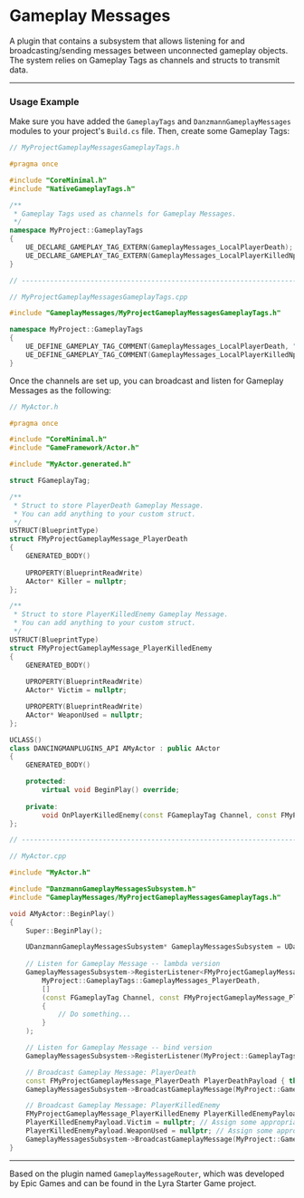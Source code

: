 # Gameplay Messages
A plugin that contains a subsystem that allows listening for and broadcasting/sending messages between unconnected gameplay objects. The system relies on Gameplay Tags as channels and structs to transmit data.

---

### Usage Example

Make sure you have added the `GameplayTags` and `DanzmannGameplayMessages` modules to your project's `Build.cs` file. Then, create some Gameplay Tags:
```cpp
// MyProjectGameplayMessagesGameplayTags.h

#pragma once

#include "CoreMinimal.h"
#include "NativeGameplayTags.h"

/**
 * Gameplay Tags used as channels for Gameplay Messages.
 */
namespace MyProject::GameplayTags
{
    UE_DECLARE_GAMEPLAY_TAG_EXTERN(GameplayMessages_LocalPlayerDeath);
    UE_DECLARE_GAMEPLAY_TAG_EXTERN(GameplayMessages_LocalPlayerKilledNpc);
}

// ---------------------------------------------------------------------- //

// MyProjectGameplayMessagesGameplayTags.cpp

#include "GameplayMessages/MyProjectGameplayMessagesGameplayTags.h"

namespace MyProject::GameplayTags
{
    UE_DEFINE_GAMEPLAY_TAG_COMMENT(GameplayMessages_LocalPlayerDeath, "GameplayMessages.LocalPlayerDeath", "Channel used to broadcast and receive Gameplay Message that local player has died.");
    UE_DEFINE_GAMEPLAY_TAG_COMMENT(GameplayMessages_LocalPlayerKilledNpc, "GameplayMessages.LocalPlayerKilledEnemy", "Channel used to broadcast and receive Gameplay Message that local player has killed an enemy.");
}
```

Once the channels are set up, you can broadcast and listen for Gameplay Messages as the following:
```cpp
// MyActor.h

#pragma once

#include "CoreMinimal.h"
#include "GameFramework/Actor.h"

#include "MyActor.generated.h"

struct FGameplayTag;

/**
 * Struct to store PlayerDeath Gameplay Message.
 * You can add anything to your custom struct.
 */
USTRUCT(BlueprintType)
struct FMyProjectGameplayMessage_PlayerDeath
{
    GENERATED_BODY()
	
    UPROPERTY(BlueprintReadWrite)
    AActor* Killer = nullptr;
};

/**
 * Struct to store PlayerKilledEnemy Gameplay Message.
 * You can add anything to your custom struct.
 */
USTRUCT(BlueprintType)
struct FMyProjectGameplayMessage_PlayerKilledEnemy
{
    GENERATED_BODY()
	
    UPROPERTY(BlueprintReadWrite)
    AActor* Victim = nullptr;

    UPROPERTY(BlueprintReadWrite)
    AActor* WeaponUsed = nullptr;
};

UCLASS()
class DANCINGMANPLUGINS_API AMyActor : public AActor
{
    GENERATED_BODY()

    protected:
        virtual void BeginPlay() override;
	
    private:
        void OnPlayerKilledEnemy(const FGameplayTag Channel, const FMyProjectGameplayMessage_PlayerKilledEnemy& GameplayMessage);
};

// ---------------------------------------------------------------------- //

// MyActor.cpp

#include "MyActor.h"

#include "DanzmannGameplayMessagesSubsystem.h"
#include "GameplayMessages/MyProjectGameplayMessagesGameplayTags.h"

void AMyActor::BeginPlay()
{
    Super::BeginPlay();

    UDanzmannGameplayMessagesSubsystem* GameplayMessagesSubsystem = UDanzmannGameplayMessagesSubsystem::Get(GetWorld());
	
    // Listen for Gameplay Message -- lambda version
    GameplayMessagesSubsystem->RegisterListener<FMyProjectGameplayMessage_PlayerDeath>(
        MyProject::GameplayTags::GameplayMessages_PlayerDeath,
        []
        (const FGameplayTag Channel, const FMyProjectGameplayMessage_PlayerDeath& GameplayMessage)
        {
            // Do something...
        }
    );

    // Listen for Gameplay Message -- bind version
    GameplayMessagesSubsystem->RegisterListener(MyProject::GameplayTags::GameplayMessages_PlayerKilledEnemy, this, &ThisClass::OnPlayerKilledEnemy);

    // Broadcast Gameplay Message: PlayerDeath
    const FMyProjectGameplayMessage_PlayerDeath PlayerDeathPayload { this }; // Assign some appropriate value
    GameplayMessagesSubsystem->BroadcastGameplayMessage(MyProject::GameplayTags::GameplayMessages_PlayerDeath, PlayerDeathPayload);

    // Broadcast Gameplay Message: PlayerKilledEnemy
    FMyProjectGameplayMessage_PlayerKilledEnemy PlayerKilledEnemyPayload;
    PlayerKilledEnemyPayload.Victim = nullptr; // Assign some appropriate value
    PlayerKilledEnemyPayload.WeaponUsed = nullptr; // Assign some appropriate value
    GameplayMessagesSubsystem->BroadcastGameplayMessage(MyProject::GameplayTags::GameplayMessages_PlayerKilledEnemy, PlayerKilledEnemyPayload);
}
```

---

Based on the plugin named `GameplayMessageRouter`, which was developed by Epic Games and can be found in the Lyra Starter Game project.

